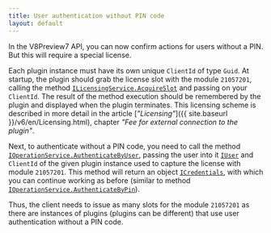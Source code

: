 ```yaml
---
title: User authentication without PIN code
layout: default
---
```


In the V8Preview7 API, you can now confirm actions for users without a PIN. But this will require a special license.

Each plugin instance must have its own unique `ClientId` of type `Guid`.
At startup, the plugin should grab the license slot with the module `21057201`,
calling the method [`ILicensingService.AcquireSlot`](https://syrve.github.io/front.api.sdk/v8/html/M_Resto_Front_Api_ILicensingService_AcquireSlot.htm)
and passing on your `ClientId`.
The result of the method execution should be remembered by the plugin and displayed when the plugin terminates.
This licensing scheme is described in more detail in the article [*"Licensing"*]({{ site.baseurl }}/v6/en/Licensing.html), chapter *"Fee for external connection to the plugin"*.

Next, to authenticate without a PIN code, you need to call the method
[`IOperationService.AuthenticateByUser`](https://syrve.github.io/front.api.sdk/v8/html/M_Resto_Front_Api_IOperationService_AuthenticateByUser.htm),
passing the user into it [`IUser`](https://syrve.github.io/front.api.sdk/v8/html/T_Resto_Front_Api_Data_Security_IUser.htm)
and `ClientId` of the given plugin instance used to capture the license with module `21057201`.
This method will return an object [`ICredentials`](https://syrve.github.io/front.api.sdk/v8/html/T_Resto_Front_Api_Data_Security_ICredentials.htm),
with which you can continue working as before
(similar to method [`IOperationService.AuthenticateByPin`](https://syrve.github.io/front.api.sdk/v8/html/M_Resto_Front_Api_IOperationService_AuthenticateByPin.htm)).

Thus, the client needs to issue as many slots for the module `21057201` as there are instances of plugins (plugins can be different) that use user authentication without a PIN code.
